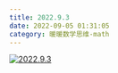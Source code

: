 ```yaml
---
title: 2022.9.3
date: 2022-09-05 01:31:05
category: 暖暖数学思维-math
---
```



[![2022.9.3](//simg.sinajs.cn/blog7style/images/common/sg_trans.gif "2022.9.3")](https://album.sina.com.cn/pic/006iHBx1zy7YXzkQQje78)  

  


